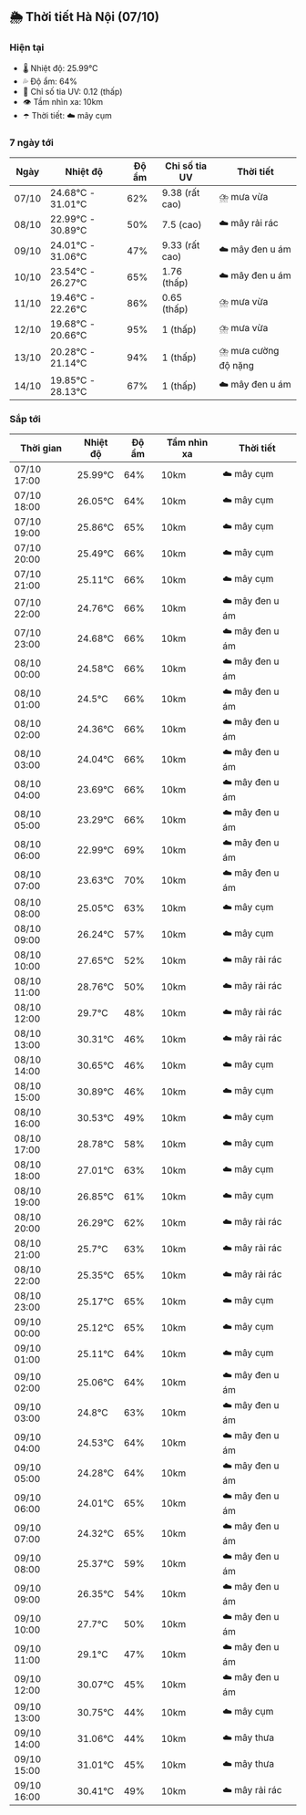 ## 🌦️ Thời tiết Hà Nội (07/10)

### Hiện tại

- 🌡️ Nhiệt độ: 25.99℃
- 💦 Độ ẩm: 64%
- 🌟 Chỉ số tia UV: 0.12 (thấp)
- 👁️ Tầm nhìn xa: 10km
- ☂️ Thời tiết: ☁️ mây cụm

### 7 ngày tới

| Ngày | Nhiệt độ | Độ ẩm | Chỉ số tia UV | Thời tiết |
| --- | --- | --- | --- | --- |
| 07/10 | 24.68℃ - 31.01℃ | 62% | 9.38 (rất cao) | ⛈️ mưa vừa |
| 08/10 | 22.99℃ - 30.89℃ | 50% | 7.5 (cao) | ☁️ mây rải rác |
| 09/10 | 24.01℃ - 31.06℃ | 47% | 9.33 (rất cao) | ☁️ mây đen u ám |
| 10/10 | 23.54℃ - 26.27℃ | 65% | 1.76 (thấp) | ☁️ mây đen u ám |
| 11/10 | 19.46℃ - 22.26℃ | 86% | 0.65 (thấp) | ⛈️ mưa vừa |
| 12/10 | 19.68℃ - 20.66℃ | 95% | 1 (thấp) | ⛈️ mưa vừa |
| 13/10 | 20.28℃ - 21.14℃ | 94% | 1 (thấp) | ⛈️ mưa cường độ nặng |
| 14/10 | 19.85℃ - 28.13℃ | 67% | 1 (thấp) | ☁️ mây đen u ám |

### Sắp tới

| Thời gian | Nhiệt độ | Độ ẩm | Tầm nhìn xa | Thời tiết |
| --- | --- | --- | --- | --- |
| 07/10 17:00 | 25.99℃ | 64% | 10km | ☁️ mây cụm |
| 07/10 18:00 | 26.05℃ | 64% | 10km | ☁️ mây cụm |
| 07/10 19:00 | 25.86℃ | 65% | 10km | ☁️ mây cụm |
| 07/10 20:00 | 25.49℃ | 66% | 10km | ☁️ mây cụm |
| 07/10 21:00 | 25.11℃ | 66% | 10km | ☁️ mây cụm |
| 07/10 22:00 | 24.76℃ | 66% | 10km | ☁️ mây đen u ám |
| 07/10 23:00 | 24.68℃ | 66% | 10km | ☁️ mây đen u ám |
| 08/10 00:00 | 24.58℃ | 66% | 10km | ☁️ mây đen u ám |
| 08/10 01:00 | 24.5℃ | 66% | 10km | ☁️ mây đen u ám |
| 08/10 02:00 | 24.36℃ | 66% | 10km | ☁️ mây đen u ám |
| 08/10 03:00 | 24.04℃ | 66% | 10km | ☁️ mây đen u ám |
| 08/10 04:00 | 23.69℃ | 66% | 10km | ☁️ mây đen u ám |
| 08/10 05:00 | 23.29℃ | 66% | 10km | ☁️ mây đen u ám |
| 08/10 06:00 | 22.99℃ | 69% | 10km | ☁️ mây đen u ám |
| 08/10 07:00 | 23.63℃ | 70% | 10km | ☁️ mây đen u ám |
| 08/10 08:00 | 25.05℃ | 63% | 10km | ☁️ mây cụm |
| 08/10 09:00 | 26.24℃ | 57% | 10km | ☁️ mây cụm |
| 08/10 10:00 | 27.65℃ | 52% | 10km | ☁️ mây rải rác |
| 08/10 11:00 | 28.76℃ | 50% | 10km | ☁️ mây rải rác |
| 08/10 12:00 | 29.7℃ | 48% | 10km | ☁️ mây rải rác |
| 08/10 13:00 | 30.31℃ | 46% | 10km | ☁️ mây rải rác |
| 08/10 14:00 | 30.65℃ | 46% | 10km | ☁️ mây cụm |
| 08/10 15:00 | 30.89℃ | 46% | 10km | ☁️ mây cụm |
| 08/10 16:00 | 30.53℃ | 49% | 10km | ☁️ mây cụm |
| 08/10 17:00 | 28.78℃ | 58% | 10km | ☁️ mây cụm |
| 08/10 18:00 | 27.01℃ | 63% | 10km | ☁️ mây cụm |
| 08/10 19:00 | 26.85℃ | 61% | 10km | ☁️ mây cụm |
| 08/10 20:00 | 26.29℃ | 62% | 10km | ☁️ mây rải rác |
| 08/10 21:00 | 25.7℃ | 63% | 10km | ☁️ mây rải rác |
| 08/10 22:00 | 25.35℃ | 65% | 10km | ☁️ mây rải rác |
| 08/10 23:00 | 25.17℃ | 65% | 10km | ☁️ mây cụm |
| 09/10 00:00 | 25.12℃ | 65% | 10km | ☁️ mây cụm |
| 09/10 01:00 | 25.11℃ | 64% | 10km | ☁️ mây cụm |
| 09/10 02:00 | 25.06℃ | 64% | 10km | ☁️ mây đen u ám |
| 09/10 03:00 | 24.8℃ | 63% | 10km | ☁️ mây đen u ám |
| 09/10 04:00 | 24.53℃ | 64% | 10km | ☁️ mây đen u ám |
| 09/10 05:00 | 24.28℃ | 64% | 10km | ☁️ mây đen u ám |
| 09/10 06:00 | 24.01℃ | 65% | 10km | ☁️ mây đen u ám |
| 09/10 07:00 | 24.32℃ | 65% | 10km | ☁️ mây đen u ám |
| 09/10 08:00 | 25.37℃ | 59% | 10km | ☁️ mây đen u ám |
| 09/10 09:00 | 26.35℃ | 54% | 10km | ☁️ mây đen u ám |
| 09/10 10:00 | 27.7℃ | 50% | 10km | ☁️ mây đen u ám |
| 09/10 11:00 | 29.1℃ | 47% | 10km | ☁️ mây đen u ám |
| 09/10 12:00 | 30.07℃ | 45% | 10km | ☁️ mây đen u ám |
| 09/10 13:00 | 30.75℃ | 44% | 10km | ☁️ mây cụm |
| 09/10 14:00 | 31.06℃ | 44% | 10km | ☁️ mây thưa |
| 09/10 15:00 | 31.01℃ | 45% | 10km | ☁️ mây thưa |
| 09/10 16:00 | 30.41℃ | 49% | 10km | ☁️ mây rải rác |

